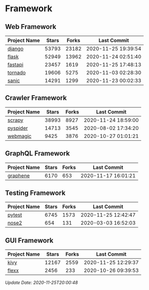 # Framework

## Web Framework
| Project Name | Stars | Forks | Last Commit |
| ------------ | ----- | ----- | ----------- |
| [django](https://github.com/django/django) | 53793 | 23182 | 2020-11-25 19:39:54 |
| [flask](https://github.com/pallets/flask) | 52949 | 13962 | 2020-11-24 02:51:40 |
| [fastapi](https://github.com/tiangolo/fastapi) | 23457 | 1619 | 2020-11-25 17:48:13 |
| [tornado](https://github.com/tornadoweb/tornado) | 19606 | 5275 | 2020-11-03 02:28:30 |
| [sanic](https://github.com/huge-success/sanic) | 14291 | 1299 | 2020-11-23 00:02:33 |

## Crawler Framework
| Project Name | Stars | Forks | Last Commit |
| ------------ | ----- | ----- | ----------- |
| [scrapy](https://github.com/scrapy/scrapy) | 38993 | 8927 | 2020-11-24 18:59:00 |
| [pyspider](https://github.com/binux/pyspider) | 14713 | 3545 | 2020-08-02 17:34:20 |
| [webmagic](https://github.com/code4craft/webmagic) | 9425 | 3876 | 2020-10-27 01:01:21 |

## GraphQL Framework
| Project Name | Stars | Forks | Last Commit |
| ------------ | ----- | ----- | ----------- |
| [graphene](https://github.com/graphql-python/graphene) | 6170 | 653 | 2020-11-17 16:01:21 |

## Testing Framework
| Project Name | Stars | Forks | Last Commit |
| ------------ | ----- | ----- | ----------- |
| [pytest](https://github.com/pytest-dev/pytest) | 6745 | 1573 | 2020-11-25 12:42:47 |
| [nose2](https://github.com/nose-devs/nose2) | 654 | 131 | 2020-03-03 16:52:03 |

## GUI Framework
| Project Name | Stars | Forks | Last Commit |
| ------------ | ----- | ----- | ----------- |
| [kivy](https://github.com/kivy/kivy) | 12167 | 2559 | 2020-11-25 12:29:37 |
| [flexx](https://github.com/flexxui/flexx) | 2456 | 233 | 2020-10-26 09:39:53 |

*Update Date: 2020-11-25T20:00:48*